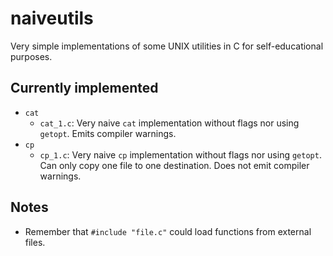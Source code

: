 naiveutils
==========

Very simple implementations of some UNIX utilities in C for self-educational purposes.

Currently implemented
---------------------
* `cat`
    * `cat_1.c`: Very naive `cat` implementation without flags nor using `getopt`. Emits compiler warnings.
* `cp`
    * `cp_1.c`: Very naive `cp` implementation without flags nor using `getopt`. Can only copy one file to one destination. Does not emit compiler warnings.

Notes
-----

* Remember that `#include "file.c"` could load functions from external files.